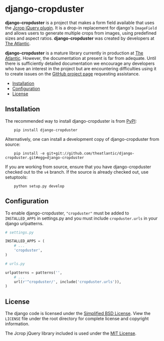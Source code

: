 django-cropduster
=================

**django-cropduster** is a project that makes a form field available that
uses the [Jcrop jQuery plugin](https://github.com/tapmodo/Jcrop). It is a drop-in
replacement for django's `ImageField` and allows users to generate multiple crops
from images, using predefined sizes and aspect ratios. **django-cropduster**
was created by developers at [The Atlantic](http://www.theatlantic.com/).

**django-cropduster** is a mature library currently in production at
[The Atlantic](http://www.theatlantic.com/). However, the documentation at present is
far from adequate. Until there is sufficiently detailed documentation we
encourage any developers who have an interest in the project but are encountering
difficulties using it to create issues on the
[GitHub project page](https://github.com/theatlantic/django-cropduster) requesting
assistance.

* [Installation](#installation)
* [Configuration](#configuration)
* [License](#license)

Installation
------------

The recommended way to install django-cropduster is from [PyPI](https://pypi.python.org/pypi/django-cropduster):

        pip install django-cropduster

Alternatively, one can install a development copy of django-cropduster from source:

        pip install -e git+git://github.com/theatlantic/django-cropduster.git#egg=django-cropduster

If you are working from source, ensure that you have django-cropduster checked out to the `v4` branch. If
the source is already checked out, use setuptools:

        python setup.py develop

Configuration
-------------

To enable django-cropduster, `"cropduster"` must be added to `INSTALLED_APPS` in
settings.py and you must include `cropduster.urls` in your django urlpatterns.

```python
# settings.py

INSTALLED_APPS = (
    # ...
    'cropduster',
)

# urls.py

urlpatterns = patterns('',
    # ...
    url(r'^cropduster/', include('cropduster.urls')),
)
```

License
-------
The django code is licensed under the
[Simplified BSD License](http://opensource.org/licenses/BSD-2-Clause). View
the `LICENSE` file under the root directory for complete license and copyright
information.

The Jcrop jQuery library included is used under the
[MIT License](https://github.com/tapmodo/Jcrop/blob/master/MIT-LICENSE.txt).
